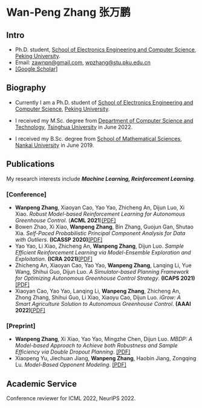 # Wan-Peng Zhang 张万鹏

## Intro

- Ph.D. student, [School of Electronics Engineering and Computer Science](https://eecs.pku.edu.cn/), [Peking University](https://www.pku.edu.cn/).
- Email: zawnpn@gmail.com, wpzhang@stu.pku.edu.cn
- [[Google Scholar]](https://scholar.google.com/citations?user=_IKNf9EAAAAJ)

## Biography

- Currently I am a Ph.D. student of [School of Electronics Engineering and Computer Science](https://eecs.pku.edu.cn/), [Peking University](https://www.pku.edu.cn/).

- I received my M.Sc. degree from [Department of Computer Science and Technology](http://www.cs.tsinghua.edu.cn/), [Tsinghua University](https://www.tsinghua.edu.cn) in June 2022.

- I received my B.Sc. degree from [School of Mathematical Sciences](https://math.nankai.edu.cn/), [Nankai University](http://www.nankai.edu.cn/) in June 2019.

## Publications

My research interests include ***Machine Learning, Reinforcement Learning***. 

### [Conference]

- **Wanpeng Zhang**, Xiaoyan Cao, Yao Yao, Zhicheng An, Dijun Luo, Xi Xiao. *Robust Model-based Reinforcement Learning for Autonomous Greenhouse Control*. (**ACML 2021**)[[PDF]](https://arxiv.org/pdf/2108.11645.pdf)
- Bowen Zhao, Xi Xiao, **Wanpeng Zhang**, Bin Zhang, Guojun Gan, Shutao Xia. *Self-Paced Probabilistic Principal Component Analysis for Data with Outliers*. **(ICASSP 2020)**[[PDF]](https://arxiv.org/pdf/1904.06546.pdf)
- Yao Yao, Li Xiao, Zhicheng An, **Wanpeng Zhang**, Dijun Luo. *Sample Efficient Reinforcement Learning via Model-Ensemble Exploration and Exploitation*. **(ICRA 2021)**[[PDF]](https://arxiv.org/pdf/2107.01825.pdf)
- Zhicheng An, Xiaoyan Cao, Yao Yao, **Wanpeng Zhang**, Lanqing Li, Yue Wang, Shihui Guo, Dijun Luo. *A Simulator-based Planning Framework for Optimizing Autonomous Greenhouse Control Strategy*. **(ICAPS 2021)**[[PDF]](files/research_papers/icaps21.pdf)
- Xiaoyan Cao, Yao Yao, Lanqing Li, **Wanpeng Zhang**, Zhicheng An, Zhong Zhang, Shihui Guo, Li Xiao, Xiaoyu Cao, Dijun Luo. *iGrow: A Smart Agriculture Solution to Autonomous Greenhouse Control*. **(AAAI 2022)**[[PDF]](https://arxiv.org/pdf/2107.05464.pdf)

### [Preprint]

- **Wanpeng Zhang**, Xi Xiao, Yao Yao, Mingzhe Chen, Dijun Luo. *MBDP: A Model-based Approach to Achieve both Robustness and Sample Efficiency via Double Dropout Planning*. [[PDF]](https://arxiv.org/pdf/2108.01295.pdf)
- Xiaopeng Yu, Jiechuan Jiang, **Wanpeng Zhang**, Haobin Jiang, Zongqing Lu. *Model-Based Opponent Modeling*. [[PDF]](https://arxiv.org/abs/2108.01843)

## Academic Service

Conference reviewer for ICML 2022, NeurIPS 2022.
